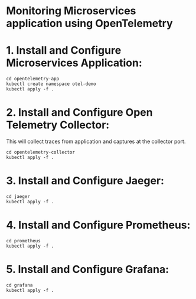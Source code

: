 # Monitoring Microservices application using OpenTelemetry 

# 1. Install and Configure Microservices Application:  

    cd opentelemetry-app
    kubectl create namespace otel-demo
    kubectl apply -f .

# 2. Install and Configure Open Telemetry Collector:  

This will collect traces from application and captures at the collector port.

    cd opentelemetry-collector
    kubectl apply -f .

# 3. Install and Configure Jaeger:  

    cd jaeger
    kubectl apply -f .

# 4. Install and Configure Prometheus:  

    cd prometheus
    kubectl apply -f .

# 5. Install and Configure Grafana:  

    cd grafana
    kubectl apply -f .